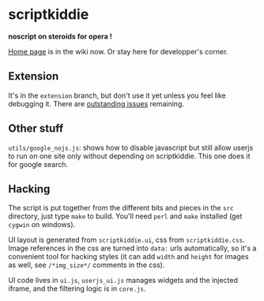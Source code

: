 scriptkiddie
============

**noscript on steroids for opera !**

[Home page](https://github.com/lemonsqueeze/scriptkiddie/wiki) is in the wiki now. Or stay here for developper's corner.

Extension
---------

It's in the `extension` branch, but don't use it yet unless you feel like debugging it. There are [outstanding issues](http://my.opera.com/community/forums/topic.dml?id=1545262) remaining.

Other stuff
-----------

`utils/google_nojs.js`: shows how to disable javascript but still allow userjs to run on one site only without depending on scriptkiddie. This one does it for google search.

Hacking
-------

The script is put together from the different bits and pieces in the `src` directory, just type `make` to build. You'll need `perl` and `make` installed (get `cygwin` on windows).

UI layout is generated from `scriptkiddie.ui`, css from `scriptkiddie.css`. Image references in the css are turned into `data:` urls automatically, so it's a convenient tool for hacking styles (it can add `width` and `height` for images as well, see `/*img_size*/` comments in the css).

UI code lives in `ui.js`, `userjs_ui.js` manages widgets and the injected iframe, and the filtering logic is in `core.js`.
